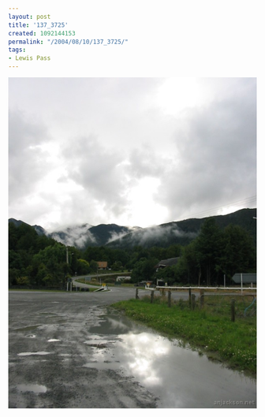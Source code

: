 ```yaml
---
layout: post
title: '137_3725'
created: 1092144153
permalink: "/2004/08/10/137_3725/"
tags:
- Lewis Pass
---
```


<img src="/image/images/137_3725-1270.jpg"/>

